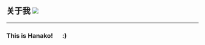 ## 关于我 [![](https://visitor-badge.glitch.me/badge?page_id=hanakoNya.visitor-badge)]()
_________________
### This is Hanako! &#x2003; :)
